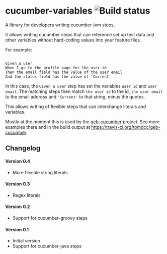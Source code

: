 cucumber-variables ![Build status](https://travis-ci.org/tomdcc/cucumber-variables.svg?branch=master)
==================

A library for developers writing cucumber-jvm steps.

It allows writing cucumber steps that can reference set up test data and other
variables without hard-coding values into your feature files.

For example:

```cucumber
   
Given a user
When I go to the profile page for the user id
Then the email field has the value of the user email
And the status field has the value of 'Current'

```

In this case, the `Given a user` step has set the variables `user id`
and `user email`. The matching steps then match `the user id` to the id, 
`the user email` to the email address and `'Current'` to that string,
minus the quotes.

This allows writing of flexible steps that can interchange literals and
variables.

Mostly at the moment this is used by the
[geb-cucumber](https://github.com/tomdcc/geb-cucumber) project. See more
examples there and in the build output at https://travis-ci.org/tomdcc/geb-cucumber. 

Changelog
---------

#### Version 0.4
 - More flexible string literals

#### Version 0.3
 - Regex literals 

#### Version 0.2
 - Support for cucumber-groovy steps

#### Version 0.1
 - Initial version
 - Support for cucumber-java steps

